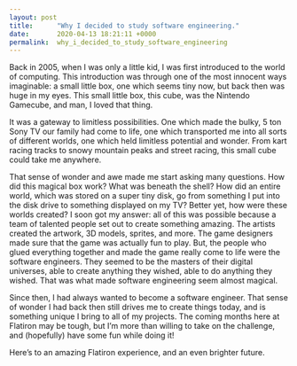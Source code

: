 ```yaml
---
layout: post
title:      "Why I decided to study software engineering."
date:       2020-04-13 18:21:11 +0000
permalink:  why_i_decided_to_study_software_engineering
---
```



Back in 2005, when I was only a little kid, I was first introduced to the world of computing. This introduction was through one of the most innocent ways imaginable: a small little box, one which seems tiny now, but back then was huge in my eyes. This small little box, this cube, was the Nintendo Gamecube, and man, I loved that thing. 

It was a gateway to limitless possibilities. One which made the bulky, 5 ton Sony TV our family had come to life, one which transported me into all sorts of different worlds, one which held limitless potential and wonder. From kart racing tracks to snowy mountain peaks and street racing, this small cube could take me anywhere. 

That sense of wonder and awe made me start asking many questions. How did this magical box work? What was beneath the shell? How did an entire world, which was stored on a super tiny disk, go from something I put into the disk drive to something displayed on my TV? Better yet, how were these worlds created? I soon got my answer: all of this was possible because a team of talented people set out to create something amazing. The artists created the artwork, 3D models, sprites, and more. The game designers made sure that the game was actually fun to play. But, the people who glued everything together and made the game really come to life were the software engineers. They seemed to be the masters of their digital universes, able to create anything they wished, able to do anything they wished. That was what made software engineering seem almost magical.

Since then, I had always wanted to become a software engineer. That sense of wonder I had back then still drives me to create things today, and is something unique I bring to all of my projects. The coming months here at Flatiron may be tough, but I’m more than willing to take on the challenge, and (hopefully) have some fun while doing it!

Here’s to an amazing Flatiron experience, and an even brighter future.

